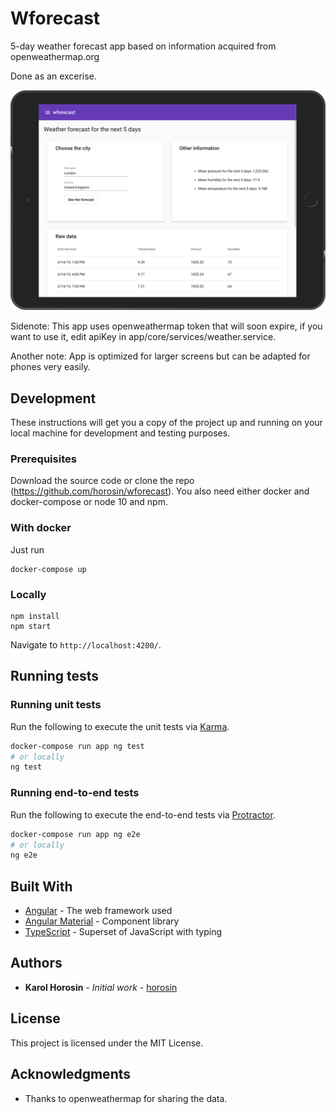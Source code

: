 # Wforecast

5-day weather forecast app based on information acquired from openweathermap.org

Done as an excerise.

![](docs/vis.png)

Sidenote: This app uses openweathermap token that will soon expire, if you want to use it, edit apiKey in app/core/services/weather.service.

Another note: App is optimized for larger screens but can be adapted for phones very easily.

## Development
These instructions will get you a copy of the project up and running on your local machine for development and testing purposes.

### Prerequisites
Download the source code or clone the repo (https://github.com/horosin/wforecast). You also need either docker and docker-compose or node 10 and npm.

### With docker
Just run
```
docker-compose up
```

### Locally
```
npm install
npm start
```

Navigate to `http://localhost:4200/`.

## Running tests

### Running unit tests

Run the following to execute the unit tests via [Karma](https://karma-runner.github.io).
```sh
docker-compose run app ng test
# or locally
ng test
```

### Running end-to-end tests

Run the following to execute the end-to-end tests via [Protractor](http://www.protractortest.org/).
```sh
docker-compose run app ng e2e
# or locally
ng e2e
```

## Built With

* [Angular](https://www.angular.io/) - The web framework used
* [Angular Material](https://material.angular.io/) - Component library
* [TypeScript](https://www.typescriptlang.org/) - Superset of JavaScript with typing

## Authors

* **Karol Horosin** - *Initial work* - [horosin](https://github.com/horosin)

## License

This project is licensed under the MIT License.

## Acknowledgments
- Thanks to openweathermap for sharing the data.
